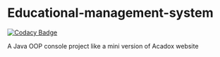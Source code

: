 # Educational-management-system

[![Codacy Badge](https://api.codacy.com/project/badge/Grade/522633c75a2d42edad4f1ff1f7fd11e7)](https://app.codacy.com/manual/moazbasheer/Educational-management-system?utm_source=github.com&utm_medium=referral&utm_content=moazbasheer/Educational-management-system&utm_campaign=Badge_Grade_Dashboard)

A Java OOP console project like a mini version of Acadox website
